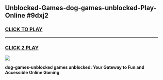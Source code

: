 
## Unblocked-Games-dog-games-unblocked-Play-Online #9dxj2
<h3>
<a href="https://news.freeplayer.one?title=dog-games-unblocked&ref=3">CLICK TO PLAY</a></h3>
<hr>

<h3>
<a href="https://news.freeplayer.one?title=dog-games-unblocked&ref=3">CLICK 2 PLAY</a>
  
</h3>

<a href="https://news.freeplayer.one?title=dog-games-unblocked&ref=3"><img src="https://clearcache.store/games.png"></a>


**dog-games-unblocked games unblocked: Your Gateway to Fun and Accessible Online Gaming**
